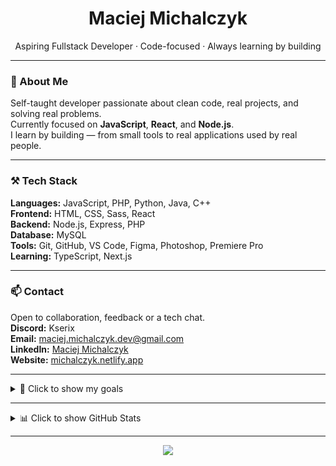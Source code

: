 <h1 align="center">Maciej Michalczyk</h1>
<p align="center">
  Aspiring Fullstack Developer · Code-focused · Always learning by building
</p>

---

### 🧭 About Me

Self-taught developer passionate about clean code, real projects, and solving real problems.  
Currently focused on **JavaScript**, **React**, and **Node.js**.  
I learn by building — from small tools to real applications used by real people.

---

### ⚒️ Tech Stack

**Languages:** JavaScript, PHP, Python, Java, C++  
**Frontend:** HTML, CSS, Sass, React  
**Backend:** Node.js, Express, PHP  
**Database:** MySQL  
**Tools:** Git, GitHub, VS Code, Figma, Photoshop, Premiere Pro  
**Learning:** TypeScript, Next.js

---

### 📫 Contact

Open to collaboration, feedback or a tech chat.  
**Discord:** Kserix  
**Email:** maciej.michalczyk.dev@gmail.com  
**LinkedIn:** [Maciej Michalczyk](https://www.linkedin.com/in/maciej-michalczyk/)  
**Website:** [michalczyk.netlify.app](https://michalczyk.netlify.app)

---

<details>
  <summary>🎯 Click to show my goals</summary>

  <br/>

  - Get accepted into Computer Science at AGH University  
  - Land my first job or internship as a developer  
  - Expand my portfolio with meaningful, fullstack projects  
  - Stay consistent and enjoy the process

</details>

---


<details>
  <summary>📊 Click to show GitHub Stats</summary>

  <br/>


![Anurag's GitHub stats](https://github-readme-stats.vercel.app/api?username=MaciejMi&show_icons=true&theme=dark)<br/>
![](https://github-readme-streak-stats.herokuapp.com/?user=MaciejMi&theme=dark&hide_border=false)<br/>
![](https://github-readme-stats.vercel.app/api/top-langs/?username=MaciejMi&theme=dark&hide_border=false&include_all_commits=true&count_private=true&layout=compact)
  
</details>

---

<p align="center">
  <img src="https://komarev.com/ghpvc/?username=MaciejMi&label=Profile%20views&color=0e75b6&style=flat" />
</p>
